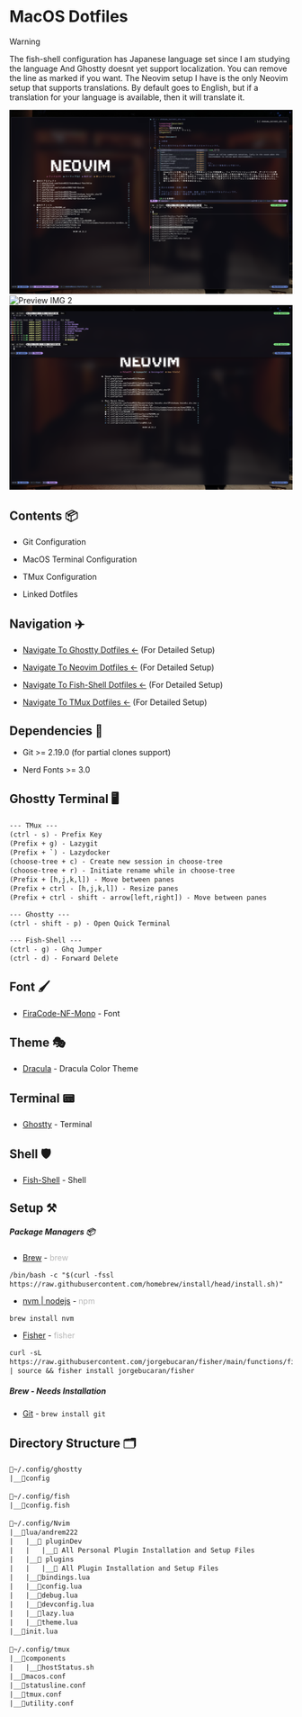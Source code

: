 # MacOS Dotfiles

> [!WARNING]
> The fish-shell configuration has Japanese language set since I am studying the language
> And Ghostty doesnt yet support localization. You can remove the line as marked if you want.
> The Neovim setup I have is the only Neovim setup that supports translations. By default goes to
> English, but if a translation for your language is available, then it will translate it.

<p align='center'>

![Preview IMG 1](doc/Terminal-Preview_1.png)
![Preview IMG 2](doc/Terminal-Preview_2.png)
![Preview IMG 3](doc/Terminal-Preview_3.png)

</p>

## Contents 📦

- Git Configuration

- MacOS Terminal Configuration

- TMux Configuration

- Linked Dotfiles

## Navigation ✈️

- [Navigate To Ghostty Dotfiles <-](https://github.com/AndreM222/ghostty) (For Detailed Setup)

- [Navigate To Neovim Dotfiles <-](https://github.com/AndreM222/nvim) (For Detailed Setup)

- [Navigate To Fish-Shell Dotfiles <-](https://github.com/AndreM222/fish) (For Detailed Setup)

- [Navigate To TMux Dotfiles <-](https://github.com/AndreM222/tmux) (For Detailed Setup)

## Dependencies 📃

- Git >= 2.19.0 (for partial clones support)

- Nerd Fonts >= 3.0

## Ghostty Terminal 🖥️

```
--- TMux ---
(ctrl - s) - Prefix Key
(Prefix + g) - Lazygit
(Prefix + `) - Lazydocker
(choose-tree + c) - Create new session in choose-tree
(choose-tree + r) - Initiate rename while in choose-tree
(Prefix + [h,j,k,l]) - Move between panes
(Prefix + ctrl - [h,j,k,l]) - Resize panes
(Prefix + ctrl - shift - arrow[left,right]) - Move between panes
```

```
--- Ghostty ---
(ctrl - shift - p) - Open Quick Terminal
```

```
--- Fish-Shell ---
(ctrl - g) - Ghq Jumper
(ctrl - d) - Forward Delete
```

## Font 🖌️

- [FiraCode-NF-Mono](https://www.nerdfonts.com/font-downloads) - Font

## Theme 🎭

- [Dracula](https://draculatheme.com/windows-terminal) - Dracula Color Theme

## Terminal 📟

- [Ghostty](https://ghostty.org/) - Terminal

## Shell 🛡️

- [Fish-Shell](https://fishshell.com/) - Shell

## Setup ⚒️

##### Package Managers 📦

- [Brew](https://github.com/coreybutler/nvm-windows) - <span style="opacity:30%">brew</span>
```
/bin/bash -c "$(curl -fssl https://raw.githubusercontent.com/homebrew/install/head/install.sh)"
```

- [nvm | nodejs](https://github.com/nvm-sh/nvm) - <span style="opacity:30%">npm</span>
```
brew install nvm
```

- [Fisher](https://github.com/jorgebucaran/fisher) - <span style="opacity:30%">fisher</span>
```
curl -sL https://raw.githubusercontent.com/jorgebucaran/fisher/main/functions/fisher.fish | source && fisher install jorgebucaran/fisher
```

##### Brew - Needs Installation

- [Git](https://git-scm.com/download/win) - `brew install git`

## Directory Structure 🗂️

```
📂~/.config/ghostty
|__📄config

📂~/.config/fish
|__📄config.fish

📂~/.config/Nvim
|__📂lua/andrem222
|   |__📂 pluginDev
|   |   |__📑 All Personal Plugin Installation and Setup Files
|   |__📂 plugins
|   |   |__📑 All Plugin Installation and Setup Files
|   |__📄bindings.lua
|   |__📄config.lua
|   |__📄debug.lua
|   |__📄devconfig.lua
|   |__📄lazy.lua
|   |__📄theme.lua
|__📄init.lua

📂~/.config/tmux
|__📂components
|   |__📄hostStatus.sh
|__📄macos.conf
|__📄statusline.conf
|__📄tmux.conf
|__📄utility.conf
```

